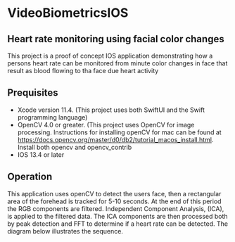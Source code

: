 # VideoBiometricsIOS
## Heart rate monitoring using facial color changes


This project is a proof of concept IOS application demonstrating how a persons heart rate can be monitored from minute color changes in face that result as blood flowing to tha face due heart activity

## Prequisites

* Xcode version 11.4. (This project uses both SwiftUI and the Swift programming language)
* OpenCV 4.0 or greater. (This project uses OpenCV for image processing. Instructions for installing openCV for mac can be found at https://docs.opencv.org/master/d0/db2/tutorial_macos_install.html. Install both opencv and opencv_contrib
* IOS 13.4 or later

## Operation

This application uses openCV to detect the users face, then a rectangular area of the forehead is tracked for 5-10 seconds. At the end of this period the RGB components are filtered. Independent Component Analysis, (ICA), is applied to the filtered data. The ICA components are then processed both by peak detection and FFT to determine if a heart rate can be detected. The diagram below illustrates the sequence.

